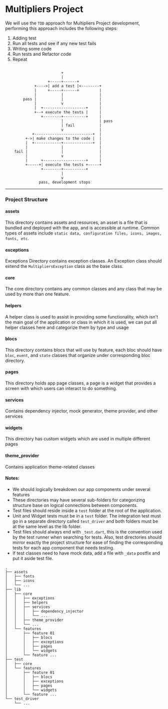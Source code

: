 # Multipliers Project

We will use the `TDD` approach for Multipliers Project development, performing this approach includes the following steps:

1.  Adding test
2.  Run all tests and see if any new test fails
3.  Writing some code
4.  Run tests and Refactor code
5.  Repeat

```

                         +
                         |
                   +-----+------+
             +---->| add a test |<--------+
             |     +-----+------+         |
             |           |                |
        pass |           |                |
             |           v                |
             |  +-------------------+     |
             +--+ execute the tests |     |
                +--------+----------+     |
                         |                | pass
                         | fail           |
                         v                |
            +--------------------------+  |
         +->| make changes to the code |  |
         |  +------------+-------------+  |
         |               |                |
    fail |               |                |
         |               v                |
         |      +-------------------+     |
         +-----+| execute the tests +-----+
                +--------+----------+
                         |
                         v
               pass, development stops

```

---

### Project Structure

#### assets

This directory contains assets and resources, an asset is a file that is bundled and deployed with the app, and is accessible at runtime. Common types of assets include `static data, configuration files, icons, images, fonts, etc`.

#### exceptions

Exceptions Directory contains exception classes. An Exception class should extend the `MultipliersException` class as the base class.

#### core

The core directory contains any common classes and any class that may be used by more than one feature.

#### helpers

A helper class is used to assist in providing some functionality, which isn't the main goal of the application or class in which it is used, we can put all helper classes here and categorize them by type and usage

#### blocs

This directory contains blocs that will use by feature, each bloc should have `bloc`, `event`, and `state` classes that organize under corresponding bloc directory.

#### pages

This directory holds app page classes, a page is a widget that provides a screen with which users can interact to do something.

#### services

Contains dependency injector, mock generator, theme provider, and other services

#### widgets

This directory has custom widgets which are used in multiple different pages

#### theme_provider

Contains application theme-related classes

#### Notes:

- We should logically breakdown our app components under several features
- These directories may have several sub-folders for categorizing structure base on logical connections between components.
- Test files should reside inside a `test` folder at the root of the application.
- Unit and Widget tests must be in a `test` folder. The integration test must go in a separate directory called `test_driver` and both folders must be at the same level as the lib folder.
- Test files should always end with `_test.dart`, this is the convention used by the test runner when searching for tests. Also, test directories should mirror exactly the project structure for ease of finding the corresponding tests for each app component that needs testing.
- If test classes need to have mock data, add a file with `_data` postfix and put it aside test file.

```
.
├── assets
│   ├── fonts
│   ├── icons
│   └── ...
├── lib
│   ├── core
│   │   ├── exceptions
│   │   ├── helpers
│   │   ├── services
│   │   │   ├── dependency_injector
│   │   │   └── ...
│   │   ├── theme_provider
│   │   └── ...
│   └── features
│       ├── feature 01
│       │   ├── blocs
│       │   ├── exceptions
│       │   ├── pages
│       │   └── widgets
│       └── feature ...
├── test
│   ├── core
│   └── features
│       ├── feature 01
│       │   ├── blocs
│       │   ├── exceptions
│       │   ├── pages
│       │   └── widgets
│       └── feature ...
└── test_driver
    └── ...

```
